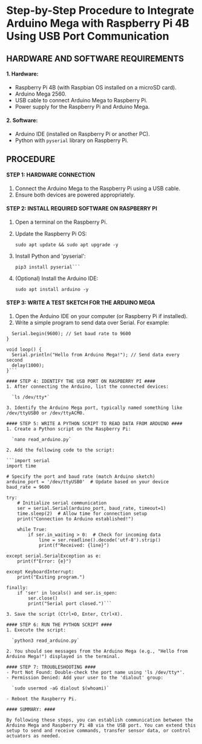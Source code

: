 # Step-by-Step Procedure to Integrate Arduino Mega with Raspberry Pi 4B Using USB Port Communication #

## HARDWARE AND SOFTWARE REQUIREMENTS ##

#### 1. Hardware: #### 
  - Raspberry Pi 4B (with Raspbian OS installed on a microSD card).
  - Arduino Mega 2560.
  - USB cable to connect Arduino Mega to Raspberry Pi.
  - Power supply for the Raspberry Pi and Arduino Mega.

#### 2. Software: #### 
  - Arduino IDE (installed on Raspberry Pi or another PC).
  - Python with `pyserial` library on Raspberry Pi.

## PROCEDURE ##

#### STEP 1: HARDWARE CONNECTION ####
1. Connect the Arduino Mega to the Raspberry Pi using a USB cable.
2. Ensure both devices are powered appropriately.

#### STEP 2: INSTALL REQUIRED SOFTWARE ON RASPBERRY PI #### 
1. Open a terminal on the Raspberry Pi.
2. Update the Raspberry Pi OS:

    `sudo apt update && sudo apt upgrade -y`

3. Install Python and 'pyserial':

   ```sudo apt install python3 python3-pip -y
   pip3 install pyserial```

5. (Optional) Install the Arduino IDE:

   `sudo apt install arduino -y`

#### STEP 3: WRITE A TEST SKETCH FOR THE ARDUINO MEGA #### 
1. Open the Arduino IDE on your computer (or Raspberry Pi if installed).
2. Write a simple program to send data over Serial. For example:

```void setup() {
  Serial.begin(9600); // Set baud rate to 9600
}

void loop() {
  Serial.println("Hello from Arduino Mega!"); // Send data every second
  delay(1000);
}```

#### STEP 4: IDENTIFY THE USB PORT ON RASPBERRY PI ####
1. After connecting the Arduino, list the connected devices:

  `ls /dev/tty*`
 
3. Identify the Arduino Mega port, typically named something like /dev/ttyUSB0 or /dev/ttyACM0.

#### STEP 5: WRITE A PYTHON SCRIPT TO READ DATA FROM ARDUINO ####
1. Create a Python script on the Raspberry Pi:

  `nano read_arduino.py`

2. Add the following code to the script:

```import serial
import time

# Specify the port and baud rate (match Arduino sketch)
arduino_port = '/dev/ttyUSB0'  # Update based on your device
baud_rate = 9600

try:
    # Initialize serial communication
    ser = serial.Serial(arduino_port, baud_rate, timeout=1)
    time.sleep(2)  # Allow time for connection setup
    print("Connection to Arduino established!")

    while True:
        if ser.in_waiting > 0:  # Check for incoming data
            line = ser.readline().decode('utf-8').strip()
            print(f"Received: {line}")

except serial.SerialException as e:
    print(f"Error: {e}")

except KeyboardInterrupt:
    print("Exiting program.")

finally:
    if 'ser' in locals() and ser.is_open:
        ser.close()
        print("Serial port closed.")```

3. Save the script (Ctrl+O, Enter, Ctrl+X).

#### STEP 6: RUN THE PYTHON SCRIPT #### 
1. Execute the script:

  `python3 read_arduino.py`
 
2. You should see messages from the Arduino Mega (e.g., "Hello from Arduino Mega!") displayed in the terminal.

#### STEP 7: TROUBLESHOOTING #### 
- Port Not Found: Double-check the port name using 'ls /dev/tty*'.
- Permission Denied: Add your user to the 'dialout' group:

  `sudo usermod -aG dialout $(whoami)`

- Reboot the Raspberry Pi.

#### SUMMARY: #### 

By following these steps, you can establish communication between the Arduino Mega and Raspberry Pi 4B via the USB port. You can extend this setup to send and receive commands, transfer sensor data, or control actuators as needed.
